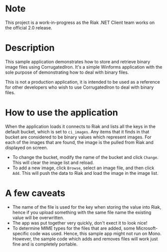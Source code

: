 ﻿Note
====

This project is a work-in-progress as the Riak .NET Client team works on
the official 2.0 release.

Description
===========

This sample application demonstrates how to store and retrieve binary image files using CorrugatedIron. It's a simple Winforms application with the sole purpose of demonstrating how to deal with binary files.

This is not a production application, it is intended to be used as a reference for other developers who wish to use CorrugatedIron to deal with binary files.

How to use the application
==========================

When the application loads it connects to Riak and lists all the keys in the default bucket, which is set to `ci_images`. Any items that it finds in that bucket are considered to be binary values which represent images. For each of the images that are found, the image is the pulled from Riak and displayed on screen.

* To change the bucket, modify the name of the bucket and click `Change`. This will clear the image list and reload.
* To add a new image, click `Browse`, select an image file, and then click `Add`. This will push the data to Riak and load the image in the image list.

A few caveats
=============

* The name of the file is used for the key when storing the value into Riak, hence if you upload something with the same file name the existing value will be overwritten.
* The app was put together very quickly, don't exect it to look nice!
* To determine MIME types for the files that are added, some Microsoft-specific code was used. Hence, this sample app might not run on Mono. However, the sample code which adds and removes files will work just fine and is completely portable.
